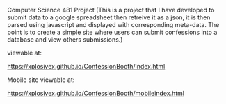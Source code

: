 Computer Science 481 Project
(This is a project that I have developed to submit data to a google spreadsheet
then retreive it as a json, it is then parsed using javascript and displayed with 
corresponding meta-data. The point is to create a simple site where users can submit confessions
into a database and view others submissions.)

viewable at:

https://xplosivex.github.io/ConfessionBooth/index.html

Mobile site viewable at:

https://xplosivex.github.io/ConfessionBooth/mobileindex.html

